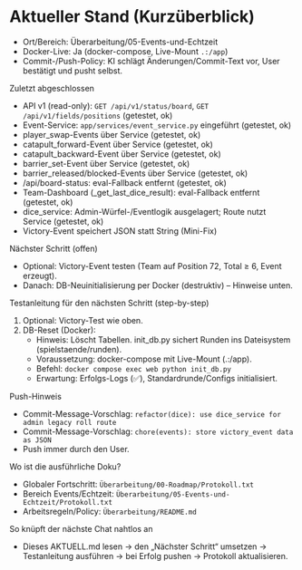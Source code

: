 # Aktueller Stand (Kurzüberblick)

- Ort/Bereich: Überarbeitung/05-Events-und-Echtzeit
- Docker-Live: Ja (docker-compose, Live-Mount `.:/app`)
- Commit-/Push-Policy: KI schlägt Änderungen/Commit-Text vor, User bestätigt und pusht selbst.

 Zuletzt abgeschlossen
- API v1 (read-only): `GET /api/v1/status/board`, `GET /api/v1/fields/positions` (getestet, ok)
- Event-Service: `app/services/event_service.py` eingeführt (getestet, ok)
- player_swap-Events über Service (getestet, ok)
- catapult_forward-Event über Service (getestet, ok)
- catapult_backward-Event über Service (getestet, ok)
- barrier_set-Event über Service (getestet, ok)
- barrier_released/blocked-Events über Service (getestet, ok)
- /api/board-status: eval-Fallback entfernt (getestet, ok)
- Team-Dashboard (_get_last_dice_result): eval-Fallback entfernt (getestet, ok)
 - dice_service: Admin-Würfel-/Eventlogik ausgelagert; Route nutzt Service (getestet, ok)
 - Victory-Event speichert JSON statt String (Mini-Fix)

Nächster Schritt (offen)
- Optional: Victory-Event testen (Team auf Position 72, Total ≥ 6, Event erzeugt).
- Danach: DB-Neuinitialisierung per Docker (destruktiv) – Hinweise unten.

Testanleitung für den nächsten Schritt (step-by-step)
 1) Optional: Victory-Test wie oben.
 2) DB-Reset (Docker):
    - Hinweis: Löscht Tabellen. init_db.py sichert Runden ins Dateisystem (spielstaende/runden).
    - Voraussetzung: docker-compose mit Live-Mount (.:/app).
    - Befehl: `docker compose exec web python init_db.py`
    - Erwartung: Erfolgs-Logs (✅), Standardrunde/Configs initialisiert.

Push-Hinweis
 - Commit-Message-Vorschlag: `refactor(dice): use dice_service for admin legacy roll route`
 - Commit-Message-Vorschlag: `chore(events): store victory_event data as JSON`
- Push immer durch den User.

Wo ist die ausführliche Doku?
- Globaler Fortschritt: `Überarbeitung/00-Roadmap/Protokoll.txt`
- Bereich Events/Echtzeit: `Überarbeitung/05-Events-und-Echtzeit/Protokoll.txt`
- Arbeitsregeln/Policy: `Überarbeitung/README.md`

So knüpft der nächste Chat nahtlos an
- Dieses AKTUELL.md lesen → den „Nächster Schritt“ umsetzen → Testanleitung ausführen → bei Erfolg pushen → Protokoll aktualisieren.
